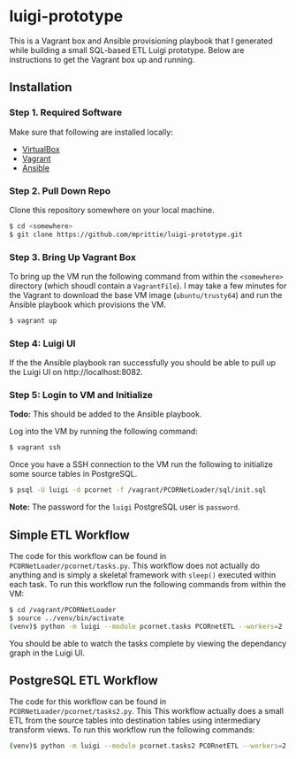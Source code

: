 # luigi-prototype
This is a Vagrant box and Ansible provisioning playbook that I generated while building a small SQL-based ETL Luigi prototype. Below are instructions to get the Vagrant box up and running.
## Installation
### Step 1. Required Software
Make sure that following are installed locally:
 * [VirtualBox]
 * [Vagrant]
 * [Ansible]

### Step 2. Pull Down Repo
Clone this repository somewhere on your local machine.
```sh
$ cd <somewhere>
$ git clone https://github.com/mprittie/luigi-prototype.git
```
### Step 3. Bring Up Vagrant Box
To bring up the VM run the following command from within the `<somewhere>` directory (which shoudl contain a `VagrantFile`).  I may take a few minutes for the Vagrant to download the base VM image (`ubuntu/trusty64`) and run the Ansible playbook which provisions the VM.
```sh
$ vagrant up
```

### Step 4: Luigi UI
If the the Ansible playbook ran successfully you should be able to pull up the Luigi UI on http://localhost:8082.

### Step 5: Login to VM and Initialize
**Todo:** This should be added to the Ansible playbook.

Log into the VM by running the following command:
```sh
$ vagrant ssh
```
Once you have a SSH connection to the VM run the following to initialize some source tables in PostgreSQL.
```sh
$ psql -U luigi -d pcornet -f /vagrant/PCORNetLoader/sql/init.sql
```
**Note:** The password for the `luigi` PostgreSQL user is `password`.

## Simple ETL Workflow
The code for this workflow can be found in `PCORNetLoader/pcornet/tasks.py`.  This workflow does not actually do anything and is simply a skeletal framework with `sleep()` executed within each task.  To run this workflow run the following commands from within the VM:
```sh
$ cd /vagrant/PCORNetLoader
$ source ../venv/bin/activate
(venv)$ python -m luigi --module pcornet.tasks PCORnetETL --workers=2
```
You should be able to watch the tasks complete by viewing the dependancy graph in the Luigi UI.

## PostgreSQL ETL Workflow
The code for this workflow can be found in `PCORNetLoader/pcornet/tasks2.py`.  This This workflow actually does a small ETL from the source tables into destination tables using intermediary transform views.  To run this workflow run the following commands:
```sh
(venv)$ python -m luigi --module pcornet.tasks2 PCORnetETL --workers=2
```

[VirtualBox]: <https://www.virtualbox.org/wiki/Downloads>
[Vagrant]: <https://www.vagrantup.com/downloads.html>
[Ansible]:  <https://git-scm.com/downloads>
